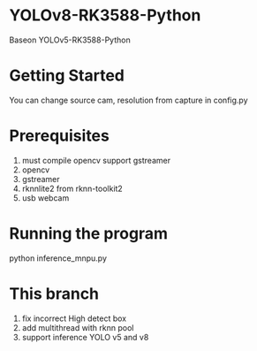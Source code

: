 # YOLOv8-RK3588-Python
Baseon YOLOv5-RK3588-Python

# Getting Started
You can change source cam, resolution from capture in config.py

# Prerequisites
1. must compile opencv support gstreamer
2. opencv
3. gstreamer
4. rknnlite2 from rknn-toolkit2
5. usb webcam

# Running the program
python inference_mnpu.py

# This branch
1. fix incorrect High detect box
2. add multithread with rknn pool
3. support inference YOLO v5 and v8
